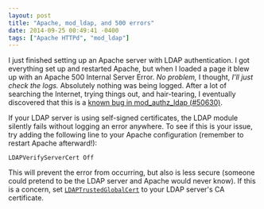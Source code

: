 ```yaml
---
layout: post
title: "Apache, mod_ldap, and 500 errors"
date: 2014-09-25 00:49:41 -0400
tags: ["Apache HTTPd", "mod_ldap"]
---
```

I just finished setting up an Apache server with LDAP authentication. I got everything set up and restarted Apache,
but when I loaded a page it blew up with an Apache 500 Internal Server Error.
*No problem,* I thought, *I'll just check the logs.* Absolutely nothing was being logged.
After a lot of searching the Internet, trying things out, and hair-tearing, I eventually
discovered that this is a [known bug in mod_authz_ldap (#50630)](https://issues.apache.org/bugzilla/show_bug.cgi?id=50630).

If your LDAP server is using self-signed certificates, the LDAP module silently fails without logging an error
anywhere. To see if this is your issue, try adding the following line to your Apache configuration (remember to restart Apache afterward!):

	LDAPVerifyServerCert Off

This will prevent the error from occurring, but also is less secure (someone could pretend to be the LDAP server
and Apache would never know). If this is a concern, set
[`LDAPTrustedGlobalCert`](http://httpd.apache.org/docs/current/mod/mod_ldap.html#ldaptrustedglobalcert)
to your LDAP server's CA certificate.